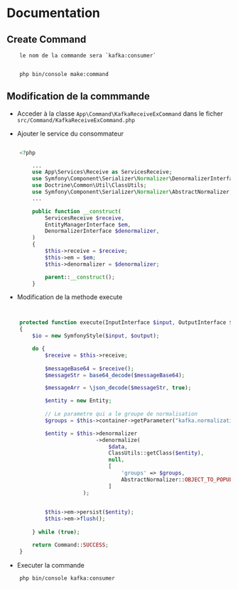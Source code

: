 # Documentation

## Create Command

```text
    le nom de la commande sera `kafka:consumer`
```

```bash

    php bin/console make:command

```

## Modification de la commmande


- Acceder à la classe `App\Command\KafkaReceiveExCommand` dans le ficher `src/Command/KafkaReceiveExCommand.php`

- Ajouter le service du consommateur

```php

    <?php

        ...
        use App\Services\Receive as ServicesReceive;
        use Symfony\Component\Serializer\Normalizer\DenormalizerInterface; 
        use Doctrine\Common\Util\ClassUtils;
        use Symfony\Component\Serializer\Normalizer\AbstractNormalizer;
        ...

        public function __construct(
            ServicesReceive $receive,
            EntityManagerInterface $em,
            DenormalizerInterface $denormalizer,
        ) 
        {
            $this->receive = $receive;
            $this->em = $em;
            $this->denormalizer = $denormalizer;

            parent::__construct();
        }
```

- Modification de la methode execute

```php


    protected function execute(InputInterface $input, OutputInterface $output): int
    {
        $io = new SymfonyStyle($input, $output);

        do {
            $receive = $this->receive;
            
            $messageBase64 = $receive();
            $messageStr = base64_decode($messageBase64);

            $messageArr = \json_decode($messageStr, true);

            $entity = new Entity;
            
            // Le parametre qui a le groupe de normalisation
            $groups = $this->container->getParameter("kafka.normalization.group");

            $entity = $this->denormalizer
                            ->denormalize(
                                $data,
                                ClassUtils::getClass($entity),
                                null,
                                [
                                    'groups' => $groups,
                                    AbstractNormalizer::OBJECT_TO_POPULATE => $entity
                                ]
                        );

            
            $this->em->persist($entity);
            $this->em->flush();
            
        } while (true);

        return Command::SUCCESS;
    }

```

- Executer la commande

```bash
    php bin/console kafka:consumer
```